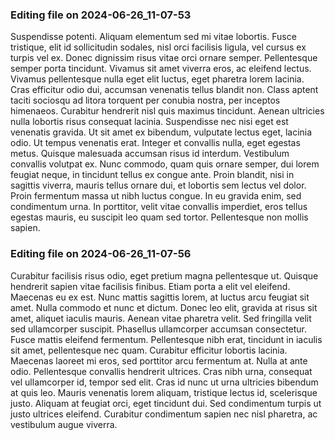 

### Editing file on 2024-06-26_11-07-53

Suspendisse potenti. Aliquam elementum sed mi vitae lobortis. Fusce tristique, elit id sollicitudin sodales, nisl orci facilisis ligula, vel cursus ex turpis vel ex. Donec dignissim risus vitae orci ornare semper. Pellentesque semper porta tincidunt. Vivamus sit amet viverra eros, ac eleifend lectus. Vivamus pellentesque nulla eget elit luctus, eget pharetra lorem lacinia. Cras efficitur odio dui, accumsan venenatis tellus blandit non. Class aptent taciti sociosqu ad litora torquent per conubia nostra, per inceptos himenaeos.
Curabitur hendrerit nisl quis maximus tincidunt. Aenean ultricies nulla lobortis risus consequat lacinia. Suspendisse nec nisi eget est venenatis gravida. Ut sit amet ex bibendum, vulputate lectus eget, lacinia odio. Ut tempus venenatis erat. Integer et convallis nulla, eget egestas metus. Quisque malesuada accumsan risus id interdum. Vestibulum convallis volutpat ex. Nunc commodo, quam quis ornare semper, dui lorem feugiat neque, in tincidunt tellus ex congue ante. Proin blandit, nisi in sagittis viverra, mauris tellus ornare dui, et lobortis sem lectus vel dolor. Proin fermentum massa ut nibh luctus congue. In eu gravida enim, sed condimentum urna. In porttitor, velit vitae convallis imperdiet, eros tellus egestas mauris, eu suscipit leo quam sed tortor. Pellentesque non mollis sapien.




### Editing file on 2024-06-26_11-07-56

Curabitur facilisis risus odio, eget pretium magna pellentesque ut. Quisque hendrerit sapien vitae facilisis finibus. Etiam porta a elit vel eleifend. Maecenas eu ex est. Nunc mattis sagittis lorem, at luctus arcu feugiat sit amet. Nulla commodo et nunc et dictum. Donec leo elit, gravida at risus sit amet, aliquet iaculis mauris.
Aenean vitae pharetra velit. Sed fringilla velit sed ullamcorper suscipit. Phasellus ullamcorper accumsan consectetur. Fusce mattis eleifend fermentum. Pellentesque nibh erat, tincidunt in iaculis sit amet, pellentesque nec quam. Curabitur efficitur lobortis lacinia. Maecenas laoreet mi eros, sed porttitor arcu fermentum at. Nulla at ante odio. Pellentesque convallis hendrerit ultrices. Cras nibh urna, consequat vel ullamcorper id, tempor sed elit. Cras id nunc ut urna ultricies bibendum at quis leo. Mauris venenatis lorem aliquam, tristique lectus id, scelerisque justo. Aliquam at feugiat orci, eget tincidunt dui. Sed condimentum turpis ut justo ultrices eleifend. Curabitur condimentum sapien nec nisl pharetra, ac vestibulum augue viverra.


